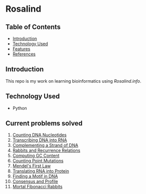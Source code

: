 # Rosalind

## Table of Contents
* [Introduction](#introduction)
* [Technology Used](#technology-used)
* [Features](#features)
* [References](#references)

## Introduction

This repo is my work on learning bioinformatics using *Rosalind.info*.

## Technology Used
* Python

## Current problems solved
1. [Counting DNA Nucleotides](https://rosalind.info/problems/dna/)
2. [Transcribing DNA into RNA](https://rosalind.info/problems/rna/)
3. [Complementing a Strand of DNA](https://rosalind.info/problems/revc/)
4. [Rabbits and Recurrence Relations](https://rosalind.info/problems/fib/)
5. [Computing GC Content](https://rosalind.info/problems/gc/)
6. [Counting Point Mutations](https://rosalind.info/problems/hamm/)
7. [Mendel's First Law](https://rosalind.info/problems/iprb/)
8. [Translating RNA into Protein](https://rosalind.info/problems/prot/)
9. [Finding a Motif in DNA](https://rosalind.info/problems/subs/)
10. [Consensus and Profile](https://rosalind.info/problems/cons/)
11. [Mortal Fibonacci Rabbits](https://rosalind.info/problems/fibd/)
